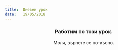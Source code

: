 ```yaml
---
title:  Дневен урок
date:   19/05/2018
---
```


### <center>Работим по този урок.</center>
<center>Моля, върнете се по-късно.</center>